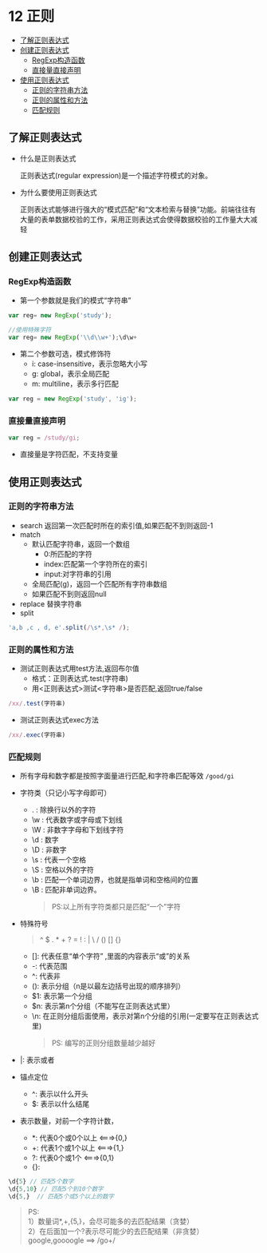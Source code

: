 # 12 正则
- [了解正则表达式](#了解正则表达式)
- [创建正则表达式](#创建正则表达式)
    - [RegExp构造函数](#RegExp构造函数)
    - [直接量直接声明](#直接量直接声明)
- [使用正则表达式](#使用正则表达式)
    - [正则的字符串方法](#正则的字符串方法)
    - [正则的属性和方法](#正则的属性和方法)
    - [匹配规则](#匹配规则)

<src-MetaChange></src-MetaChange>

## 了解正则表达式
- 什么是正则表达式

    正则表达式(regular expression)是一个描述字符模式的对象。
- 为什么要使用正则表达式

    正则表达式能够进行强大的“模式匹配”和“文本检索与替换”功能。前端往往有大量的表单数据校验的工作，采用正则表达式会使得数据校验的工作量大大减轻

## 创建正则表达式

### RegExp构造函数
- 第一个参数就是我们的模式“字符串”

```js
var reg= new RegExp('study');

//使用特殊字符
var reg= new RegExp('\\d\\w+');\d\w+
```
- 第二个参数可选，模式修饰符
    - i: case-insensitive，表示忽略大小写
    - g: global，表示全局匹配
    - m: multiline，表示多行匹配
 
```js
var reg = new RegExp('study', 'ig');
```

### 直接量直接声明
```js
var reg = /study/gi;
```
- 直接量是字符匹配，不支持变量

## 使用正则表达式

### 正则的字符串方法
- search 返回第一次匹配时所在的索引值,如果匹配不到则返回-1
- match
    - 默认匹配字符串，返回一个数组
        - 0:所匹配的字符
        - index:匹配第一个字符所在的索引
        - input:对字符串的引用
    - 全局匹配(g)，返回一个匹配所有字符串数组
    - 如果匹配不到则返回null
- replace 替换字符串
- split

```js
'a,b ,c , d, e'.split(/\s*,\s* /);
```
### 正则的属性和方法
- 测试正则表达式用test方法,返回布尔值
    - 格式：正则表达式.test(字符串)
    - 用<正则表达式>测试<字符串>是否匹配,返回true/false

```js
/xx/.test(字符串)
```
- 测试正则表达式exec方法
 
```js
/xx/.exec(字符串)
```

### 匹配规则
- 所有字母和数字都是按照字面量进行匹配,和字符串匹配等效
`/good/gi`

- 字符类（只记小写字母即可）
    - . : 除换行以外的字符
    - \w : 代表数字或字母或下划线
    - \W : 非数字字母和下划线字符
    - \d : 数字
    - \D : 非数字
    - \s : 代表一个空格
    - \S : 空格以外的字符
    - \b : 匹配一个单词边界，也就是指单词和空格间的位置
    - \B : 匹配非单词边界。
        > PS:以上所有字符类都只是匹配“一个”字符
- 特殊符号
    > ^ $ . * + ? = ! : | \ / () [] {}

    - []: 代表任意“单个字符” ,里面的内容表示“或”的关系
    - -: 代表范围
    - ^: 代表非
    - (): 表示分组（n是以最左边括号出现的顺序排列）
    - $1: 表示第一个分组
    - $n: 表示第n个分组（不能写在正则表达式里）
    - \n: 在正则分组后面使用，表示对第n个分组的引用(一定要写在正则表达式里)
        > PS: 编写的正则分组数量越少越好
        
- |: 表示或者
- 锚点定位
    - ^: 表示以什么开头
    - $: 表示以什么结尾
- 表示数量，对前一个字符计数，
    - *: 代表0个或0个以上 <===>{0,}
    - +: 代表1个或1个以上 <===>{1,}
    - ?: 代表0个或1个 <===>{0,1}
    - {}:

```js  
\d{5} // 匹配5个数字
\d{5,10} // 匹配5个到10个数字
\d{5,}  // 匹配5个或5个以上的数字
```
> PS:<br>
> 1）数量词*,+,{5,}，会尽可能多的去匹配结果（贪婪）<br>
> 2）在后面加一个?表示尽可能少的去匹配结果（非贪婪）<br>
> google,goooogle ==> /go+/

